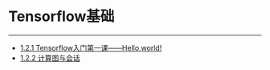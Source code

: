 # Tensorflow基础
---
* [1.2.1 Tensorflow入门第一课——Hello,world!](tensorflowru-men-di-yi-ke-2014-2014-hello-world.md)
* [1.2.2 计算图与会话](tensorflowde-chang-liang-ji-bian-liang.md)





